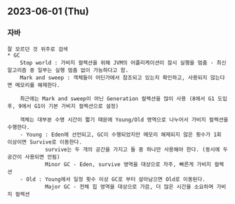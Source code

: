## 2023-06-01 (Thu)

### 자바
    잘 모르던 것 위주로 검색
    * GC
        Stop world : 가비지 컬렉션을 위해 JVM의 어플리케이션이 잠시 실행을 멈춤 - 최신 알고리즘 중 일부는 실행 멈춤 없이 가능하다고 함.
        Mark and sweep : 객체들이 어딘가에서 참조되고 있는지 확인하고, 사용되지 않는다면 메모리를 해제한다.

        최근에는 Mark and sweep이 아닌 Generation 컬렉션을 많이 사용 (8에서 G1 도입 후, 9에서 G1이 기본 가비지 컬렉션으로 설정)

        객체는 대부분 수명 시간이 짧기 때문에 Young/Old 영역으로 나누어서 가비지 컬렉션을 수행한다.
        - Young : Eden에 선언되고, GC이 수행되었지만 메모리 해제되지 않은 횟수가 1회 이상이면 Survive로 이동한다.
                survive는 두 개의 공간을 가지고 둘 중 하나만 사용해야 한다. (동시에 두 공간이 사용되면 안됨)
                Minor GC - Eden, survive 영역을 대상으로 자주, 빠른게 가비지 컬렉션
        - Old : Young에서 일정 횟수 이상 GC로 부터 살아남으면 Old로 이동된다.
                Major GC - 전체 힙 영역을 대상으로 가끔, 더 많은 시간을 소요하며 가비지 컬렉션